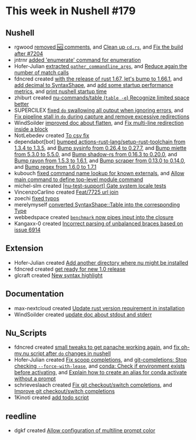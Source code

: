 # This week in Nushell #179

## Nushell

- rgwood [removed 🆖 comments](https://github.com/nushell/nushell/pull/7877), and [Clean up `cd.rs`](https://github.com/nushell/nushell/pull/7876), and [Fix the build after #7204](https://github.com/nushell/nushell/pull/7857)
- jntrnr [added 'enumerate' command for enumeration](https://github.com/nushell/nushell/pull/7871)
- Hofer-Julian [extracted `gather_commandline_args`](https://github.com/nushell/nushell/pull/7868), and [Reduce again the number of match calls](https://github.com/nushell/nushell/pull/7815)
- fdncred created [with the release of rust 1.67, let's bump to 1.66.1](https://github.com/nushell/nushell/pull/7866), and [add decimal to SyntaxShape](https://github.com/nushell/nushell/pull/7852), and [add some startup performance metrics](https://github.com/nushell/nushell/pull/7851), and [print nushell startup time](https://github.com/nushell/nushell/pull/7831)
- zhiburt created [nu-commands/table (`table -e`) Recognize limited space better](https://github.com/nushell/nushell/pull/7861)
- SUPERCILEX [fixed `do` swallowing all output when ignoring errors](https://github.com/nushell/nushell/pull/7859), and [Fix pipeline stall in `do` during capture and remove excessive redirections](https://github.com/nushell/nushell/pull/7204)
- WindSoilder [improved doc about flatten](https://github.com/nushell/nushell/pull/7856), and [Fix multi-line redirection inside a block](https://github.com/nushell/nushell/pull/7808)
- NotLebedev created [To csv fix](https://github.com/nushell/nushell/pull/7850)
- dependabot[bot] [bumped actions-rust-lang/setup-rust-toolchain from 1.3.4 to 1.3.5](https://github.com/nushell/nushell/pull/7840), and [Bump sysinfo from 0.26.4 to 0.27.7](https://github.com/nushell/nushell/pull/7839), and [Bump miette from 5.3.0 to 5.5.0](https://github.com/nushell/nushell/pull/7838), and [Bump shadow-rs from 0.16.3 to 0.20.0](https://github.com/nushell/nushell/pull/7837), and [Bump rayon from 1.5.3 to 1.6.1](https://github.com/nushell/nushell/pull/7836), and [Bump scraper from 0.13.0 to 0.14.0](https://github.com/nushell/nushell/pull/7835), and [Bump regex from 1.6.0 to 1.7.1](https://github.com/nushell/nushell/pull/7833)
- kubouch [fixed command name lookup for known externals](https://github.com/nushell/nushell/pull/7830), and [Allow main command to define top-level module command](https://github.com/nushell/nushell/pull/7764)
- michel-slm created [[nu-test-support] Gate system locale tests](https://github.com/nushell/nushell/pull/7824)
- VincenzoCarlino created [Feat/7725 url join](https://github.com/nushell/nushell/pull/7823)
- zoechi [fixed typos](https://github.com/nushell/nushell/pull/7811)
- merelymyself [converted SyntaxShape::Table into the corresponding Type](https://github.com/nushell/nushell/pull/7781)
- webbedspace created [`benchmark` now pipes input into the closure](https://github.com/nushell/nushell/pull/7776)
- Kangaxx-0 created [Incorrect parsing of unbalanced braces based on issue 6914](https://github.com/nushell/nushell/pull/7621)

## Extension

- Hofer-Julian created [Add another directory where nu might be installed](https://github.com/nushell/vscode-nushell-lang/pull/75)
- fdncred created [get ready for new 1.0 release](https://github.com/nushell/vscode-nushell-lang/pull/74)
- glcraft created [New syntax highlight](https://github.com/nushell/vscode-nushell-lang/pull/73)

## Documentation

- max-nextcloud created [Update rust version requirement in installation](https://github.com/nushell/nushell.github.io/pull/752)
- WindSoilder created [update doc about stdout and stderr](https://github.com/nushell/nushell.github.io/pull/751)

## Nu_Scripts

- fdncred created [small tweaks to get panache working again](https://github.com/nushell/nu_scripts/pull/365), and [fix oh-my.nu script after `do` changes in nushell](https://github.com/nushell/nu_scripts/pull/364)
- Hofer-Julian created [Fix scoop completions](https://github.com/nushell/nu_scripts/pull/363), and [git-completions: Stop checking `--force-with-lease`](https://github.com/nushell/nu_scripts/pull/362), and [conda: Check if environment exists before activating](https://github.com/nushell/nu_scripts/pull/361), and [Explain how to create an alias for conda activate without a prompt](https://github.com/nushell/nu_scripts/pull/360)
- schrieveslaach created [Fix git checkout/switch completions](https://github.com/nushell/nu_scripts/pull/359), and [Improve git checkout/switch completions](https://github.com/nushell/nu_scripts/pull/358)
- 1Kinoti created [add todo script](https://github.com/nushell/nu_scripts/pull/357)

## reedline

- dgkf created [Allow configuration of multiline prompt color](https://github.com/nushell/reedline/pull/531)
